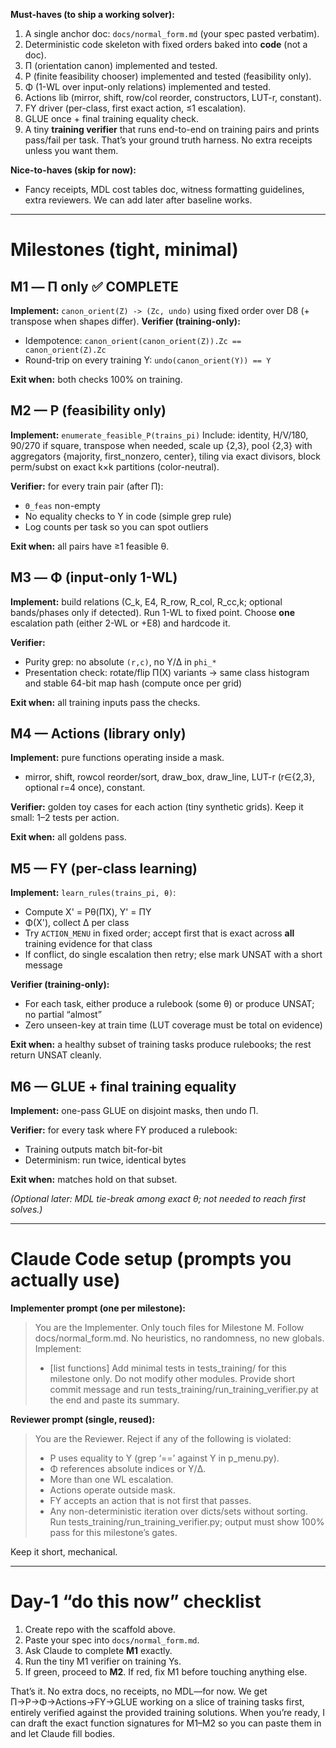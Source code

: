 **Must-haves (to ship a working solver):**

1. A single anchor doc: `docs/normal_form.md` (your spec pasted verbatim).
2. Deterministic code skeleton with fixed orders baked into **code** (not a doc).
3. Π (orientation canon) implemented and tested.
4. P (finite feasibility chooser) implemented and tested (feasibility only).
5. Φ (1-WL over input-only relations) implemented and tested.
6. Actions lib (mirror, shift, row/col reorder, constructors, LUT-r, constant).
7. FY driver (per-class, first exact action, ≤1 escalation).
8. GLUE once + final training equality check.
9. A tiny **training verifier** that runs end-to-end on training pairs and prints pass/fail per task.
   That’s your ground truth harness. No extra receipts unless you want them.

**Nice-to-haves (skip for now):**

* Fancy receipts, MDL cost tables doc, witness formatting guidelines, extra reviewers.
  We can add later after baseline works.

---

# Milestones (tight, minimal)

## M1 — Π only ✅ COMPLETE

**Implement:** `canon_orient(Z) -> (Zc, undo)` using fixed order over D8 (+ transpose when shapes differ).
**Verifier (training-only):**

* Idempotence: `canon_orient(canon_orient(Z)).Zc == canon_orient(Z).Zc`
* Round-trip on every training Y: `undo(canon_orient(Y)) == Y`

**Exit when:** both checks 100% on training.

## M2 — P (feasibility only)

**Implement:** `enumerate_feasible_P(trains_pi)`
Include: identity, H/V/180, 90/270 if square, transpose when needed, scale up {2,3}, pool {2,3} with aggregators {majority, first_nonzero, center}, tiling via exact divisors, block perm/subst on exact k×k partitions (color-neutral).

**Verifier:** for every train pair (after Π):

* `Θ_feas` non-empty
* No equality checks to Y in code (simple grep rule)
* Log counts per task so you can spot outliers

**Exit when:** all pairs have ≥1 feasible θ.

## M3 — Φ (input-only 1-WL)

**Implement:** build relations (C_k, E4, R_row, R_col, R_cc,k; optional bands/phases only if detected). Run 1-WL to fixed point. Choose **one** escalation path (either 2-WL or +E8) and hardcode it.

**Verifier:**

* Purity grep: no absolute `(r,c)`, no Y/Δ in `phi_*`
* Presentation check: rotate/flip Π(X) variants → same class histogram and stable 64-bit map hash (compute once per grid)

**Exit when:** all training inputs pass the checks.

## M4 — Actions (library only)

**Implement:** pure functions operating inside a mask.

* mirror, shift, rowcol reorder/sort, draw_box, draw_line, LUT-r (r∈{2,3}, optional r=4 once), constant.

**Verifier:** golden toy cases for each action (tiny synthetic grids).
Keep it small: 1–2 tests per action.

**Exit when:** all goldens pass.

## M5 — FY (per-class learning)

**Implement:** `learn_rules(trains_pi, θ)`:

* Compute X' = Pθ(ΠX), Y' = ΠY
* Φ(X'), collect Δ per class
* Try `ACTION_MENU` in fixed order; accept first that is exact across **all** training evidence for that class
* If conflict, do single escalation then retry; else mark UNSAT with a short message

**Verifier (training-only):**

* For each task, either produce a rulebook (some θ) or produce UNSAT; no partial “almost”
* Zero unseen-key at train time (LUT coverage must be total on evidence)

**Exit when:** a healthy subset of training tasks produce rulebooks; the rest return UNSAT cleanly.

## M6 — GLUE + final training equality

**Implement:** one-pass GLUE on disjoint masks, then undo Π.

**Verifier:** for every task where FY produced a rulebook:

* Training outputs match bit-for-bit
* Determinism: run twice, identical bytes

**Exit when:** matches hold on that subset.

*(Optional later: MDL tie-break among exact θ; not needed to reach first solves.)*

---

# Claude Code setup (prompts you actually use)

**Implementer prompt (one per milestone):**

> You are the Implementer. Only touch files for Milestone M<N>. Follow docs/normal_form.md. No heuristics, no randomness, no new globals. Implement:
>
> * [list functions]
>   Add minimal tests in tests_training/ for this milestone only. Do not modify other modules. Provide short commit message and run tests_training/run_training_verifier.py at the end and paste its summary.

**Reviewer prompt (single, reused):**

> You are the Reviewer. Reject if any of the following is violated:
>
> * P uses equality to Y (grep ‘==’ against Y in p_menu.py).
> * Φ references absolute indices or Y/Δ.
> * More than one WL escalation.
> * Actions operate outside mask.
> * FY accepts an action that is not first that passes.
> * Any non-deterministic iteration over dicts/sets without sorting.
>   Run tests_training/run_training_verifier.py; output must show 100% pass for this milestone’s gates.

Keep it short, mechanical.

---

# Day-1 “do this now” checklist

1. Create repo with the scaffold above.
2. Paste your spec into `docs/normal_form.md`.
3. Ask Claude to complete **M1** exactly.
4. Run the tiny M1 verifier on training Ys.
5. If green, proceed to **M2**. If red, fix M1 before touching anything else.

That’s it. No extra docs, no receipts, no MDL—for now. We get Π→P→Φ→Actions→FY→GLUE working on a slice of training tasks first, entirely verified against the provided training solutions. When you’re ready, I can draft the exact function signatures for M1–M2 so you can paste them in and let Claude fill bodies.
